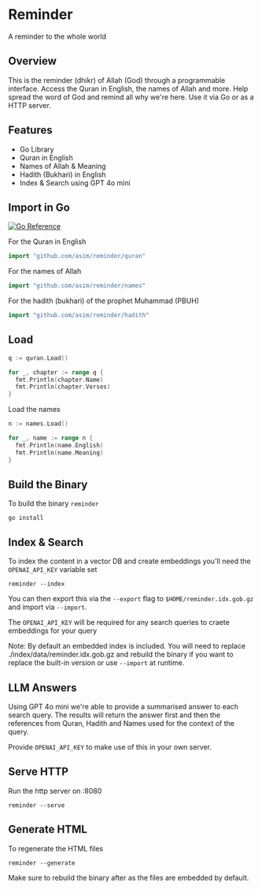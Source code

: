 # Reminder

A reminder to the whole world

## Overview

This is the reminder (dhikr) of Allah (God) through a programmable interface. Access the Quran in English, the names of Allah and more. 
Help spread the word of God and remind all why we're here. Use it via Go or as a HTTP server.

## Features

- Go Library
- Quran in English
- Names of Allah & Meaning
- Hadith (Bukhari) in English
- Index & Search using GPT 4o mini

## Import in Go

[![Go Reference](https://pkg.go.dev/badge/github.com/asim/reminder.svg)](https://pkg.go.dev/github.com/asim/reminder)

For the Quran in English

```go
import "github.com/asim/reminder/quran"
```

For the names of Allah

```go
import "github.com/asim/reminder/names"
```

For the hadith (bukhari) of the prophet Muhammad (PBUH)

```go
import "github.com/asim/reminder/hadith"
```

## Load

```go
q := quran.Load()

for _, chapter := range q {
  fmt.Println(chapter.Name)
  fmt.Println(chapter.Verses)
}
```

Load the names

```go
n := names.Load()

for _, name := range n {
  fmt.Println(name.English)
  fmt.Println(name.Meaning)
}
```

## Build the Binary

To build the binary `reminder`

```
go install
```

## Index & Search

To index the content in a vector DB and create embeddings you'll need the `OPENAI_API_KEY` variable set

```
reminder --index
```

You can then export this via the `--export` flag to `$HOME/reminder.idx.gob.gz` and import via `--import`.

The `OPENAI_API_KEY` will be required for any search queries to craete embeddings for your query 

Note: By default an embedded index is included. You will need to replace ./index/data/reminder.idx.gob.gz and 
rebuild the binary if you want to replace the built-in version or use `--import` at runtime.

## LLM Answers

Using GPT 4o mini we're able to provide a summarised answer to each search query. The results will return 
the answer first and then the references from Quran, Hadith and Names used for the context of the query.

Provide `OPENAI_API_KEY` to make use of this in your own server.

## Serve HTTP

Run the http server on :8080 

```
reminder --serve
```

## Generate HTML

To regenerate the HTML files

```
reminder --generate
```

Make sure to rebuild the binary after as the files are embedded by default.
